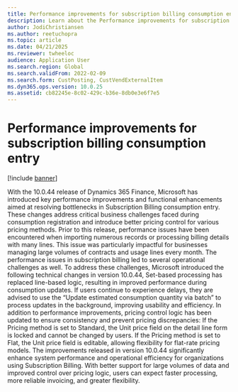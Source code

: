 ```yaml
---
title: Performance improvements for subscription billing consumption entry
description: Learn about the Performance improvements for subscription billing consumption entry.
author: JodiChristiansen
ms.author: reetuchopra
ms.topic: article
ms.date: 04/21/2025
ms.reviewer: twheeloc
audience: Application User
ms.search.region: Global
ms.search.validFrom: 2022-02-09
ms.search.form: CustPosting, CustVendExternalItem
ms.dyn365.ops.version: 10.0.25
ms.assetid: cb82245e-8c02-429c-b36e-8db0e3e6f7e5
---
```


# Performance improvements for subscription billing consumption entry

[!include [banner](../includes/banner.md)]

With the 10.0.44 release of Dynamics 365 Finance, Microsoft has introduced key performance improvements and functional enhancements aimed at resolving bottlenecks in Subscription Billing consumption entry. These 
changes address critical business challenges faced during consumption registration and introduce better pricing control for various pricing methods.
Prior to this release, performance issues have been encountered when importing numerous records or processing billing details with many lines. This issue was particularly impactful for businesses managing large 
volumes of contracts and usage lines every month. The performance issues in subscription billing led to several operational challenges as well. 
To address these challenges, Microsoft introduced the following technical changes in version 10.0.44, Set-based processing has replaced line-based logic, resulting in improved performance during consumption
updates. If users continue to experience delays, they are advised to use the “Update estimated consumption quantity via batch” to process updates in the background, improving usability and efficiency.
In addition to performance improvements, pricing control logic has been updated to ensure consistency and prevent pricing discrepancies:
If the Pricing method is set to Standard, the Unit price field on the detail line form is locked and cannot be changed by users.
If the Pricing method is set to Flat, the Unit price field is editable, allowing flexibility for flat-rate pricing models.
The improvements released in version 10.0.44 significantly enhance system performance and operational efficiency for organizations using Subscription Billing. With better support for large volumes of data and 
improved control over pricing logic, users can expect faster processing, more reliable invoicing, and greater flexibility.
